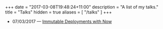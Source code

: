 +++
date = "2017-03-08T19:48:24+11:00"
description = "A list of my talks."
title = "Talks"
hidden = true
aliases = [
    "/talks"
]
+++

<!-- * [Immutable Deployments with Now](07-03-17/index.html) -->
* 07/03/2017 &mdash; [Immutable Deployments with Now](fake/index.html)
